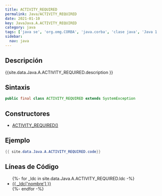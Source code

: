 ```yaml
---
title: ACTIVITY_REQUIRED
permalink: Java/ACTIVITY_REQUIRED
date: 2021-01-10
key: JavaJava.A.ACTIVITY_REQUIRED
category: java
tags: ['java se', 'org.omg.CORBA', 'java.corba', 'clase java', 'Java 1.5']
sidebar: 
  nav: java
---
```


## Descripción
{{site.data.Java.A.ACTIVITY_REQUIRED.description }}

## Sintaxis
~~~java
public final class ACTIVITY_REQUIRED extends SystemException
~~~

## Constructores
* [ACTIVITY_REQUIRED()](/Java/ACTIVITY_REQUIRED/ACTIVITY_REQUIRED/)

## Ejemplo
~~~java
{{ site.data.Java.A.ACTIVITY_REQUIRED.code}}
~~~

## Líneas de Código
<ul>
{%- for _ldc in site.data.Java.A.ACTIVITY_REQUIRED.ldc -%}
   <li>
       <a href="{{_ldc['url'] }}">{{ _ldc['nombre'] }}</a>
   </li>
{%- endfor -%}
</ul>
